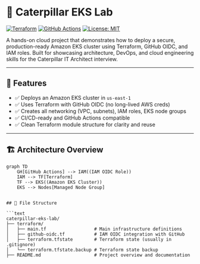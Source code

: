 # 🚜 Caterpillar EKS Lab

[![Terraform](https://img.shields.io/badge/Terraform-Cloud-blue?logo=terraform)](https://www.terraform.io/)
[![GitHub Actions](https://img.shields.io/badge/GitHub-Actions-blue?logo=githubactions)](https://github.com/features/actions)
[![License: MIT](https://img.shields.io/badge/License-MIT-yellow.svg)](LICENSE)

A hands-on cloud project that demonstrates how to deploy a secure, production-ready Amazon EKS cluster using Terraform, GitHub OIDC, and IAM roles. Built for showcasing architecture, DevOps, and cloud engineering skills for the Caterpillar IT Architect interview.

---

## 🌟 Features

- ✅ Deploys an Amazon EKS cluster in `us-east-1`
- ✅ Uses Terraform with GitHub OIDC (no long-lived AWS creds)
- ✅ Creates all networking (VPC, subnets), IAM roles, EKS node groups
- ✅ CI/CD-ready and GitHub Actions compatible
- ✅ Clean Terraform module structure for clarity and reuse

---

## 🏗️ Architecture Overview

```mermaid
graph TD
    GH[GitHub Actions] --> IAM((IAM OIDC Role))
    IAM --> TF[Terraform]
    TF --> EKS((Amazon EKS Cluster))
    EKS --> Nodes[Managed Node Group]


## 📁 File Structure

```text
caterpillar-eks-lab/
├── terraform/
│   ├── main.tf                  # Main infrastructure definitions
│   ├── github-oidc.tf           # IAM OIDC integration with GitHub
│   ├── terraform.tfstate        # Terraform state (usually in .gitignore)
│   └── terraform.tfstate.backup # Terraform state backup
├── README.md                    # Project overview and documentation


